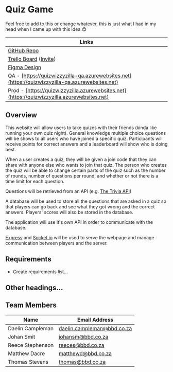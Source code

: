 # Quiz Game

Feel free to add to this or change whatever, this is just what I had in my head when I came up with this idea 😋

| Links |
|-|
| [GitHub Repo](https://github.com/Daelin-Campleman/Quiz-Game/) |
| [Trello Board](https://trello.com/b/oyYSQltB/quiz-game) ([Invite](https://trello.com/invite/b/oyYSQltB/ATTIb28d46f87b502d79c5f2c283e844894d51B711F6/quiz-game)) |
| [Figma Design](https://www.figma.com/file/3oNCVXMz1rWdABBy9FtHU1/Quiz-Game?node-id=0%3A1&t=oQv0QR0euSrOy0UZ-1) |
| QA - [https://quizwizzyzilla-qa.azurewebsites.net](https://quizwizzyzilla-qa.azurewebsites.net) |
| Prod - [https://quizwizzyzilla.azurewebsites.net](https://quizwizzyzilla.azurewebsites.net) |

## Overview

This website will allow users to take quizes with their friends (kinda like running your own quiz night). General knowledge multiple choice questions will be shows to all users who have joined a specific quiz. Participants will receive points for correct answers and a leaderboard will show who is doing best.

When a user creates a quiz, they will be given a join code that they can share with anyone else who wants to join that quiz. The person who creates the quiz will be able to change certain parts of the quiz such as the number of rounds, number of questions per round, and whether or not there is a time limit for each question.

Questions will be retrieved from an API (e.g. [The Trivia API](https://the-trivia-api.com/))

A database will be used to store all the questions that are asked in a quiz so that players can go back and see what they got wrong and the correct answers. Players' scores will also be stored in the database.

The application will use it's own API in order to communicate with the database.

[Express](https://expressjs.com/) and [Socket.io](https://socket.io/) will be used to serve the webpage and manage communication between players and the server.

## Requirements

- Create requirements list...

## Other headings...


## Team Members

| Name             | Email Address              |
|------------------|----------------------------|
| Daelin Campleman | daelin.campleman@bbd.co.za |
| Johan Smit       | johansm@bbd.co.za          |
| Reece Stephenson | reeces@bbd.co.za           |
| Matthew Dacre    | matthewd@bbd.co.za         |
| Thomas Stevens   | thomas@bbd.co.za           |
